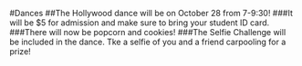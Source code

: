 #Dances
##The Hollywood dance will be on October 28 from 7-9:30!
###It will be $5 for admission and make sure to bring your student ID card.
###There will now be popcorn and cookies!
###The Selfie Challenge will be included in the dance. Tke a selfie of you and a friend carpooling for a prize!




<!--<h4 style="color:yellow">When:May 19-21</h4>
####Come and watch the movies your friends have worked so hard to make
####This year, You! Yes,you! You the student get to vote for your favorite movie. Come to the gym at lunch on May 19th and 20th and watch the movies your friends have made. 
####Then you vote for your favorite movie, and on the 21st come in and find out who won!
-->
